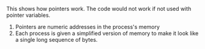 This shows how pointers work. The code would not work if not used with pointer variables.

1. Pointers are numeric addresses in the process's memory
2. Each process is given a simplified version of memory to make it look like
   a single long sequence of bytes.